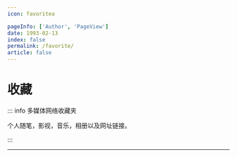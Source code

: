 ```yaml
---
icon: favoritea

pageInfo: ['Author', 'PageView']
date: 1993-02-13
index: false
permalink: /favorite/
article: false
---
```


# 收藏

::: info 多媒体网络收藏夹

个人随笔，影视，音乐，相册以及网址链接。

:::

---

<Catalog base='/favorite' />
